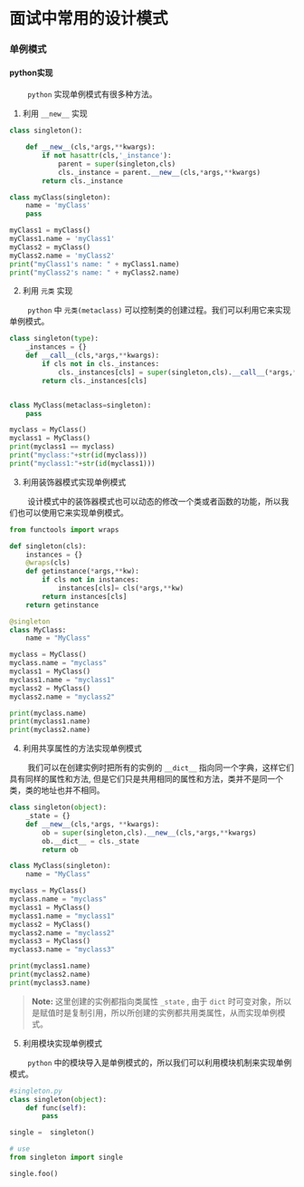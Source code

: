 # 面试中常用的设计模式

### 单例模式

#### python实现
&ensp;&ensp;&ensp;&ensp; `python` 实现单例模式有很多种方法。

1. 利用 `__new__` 实现
```python
class singleton():

    def __new__(cls,*args,**kwargs):
        if not hasattr(cls,'_instance'):
            parent = super(singleton,cls)
            cls._instance = parent.__new__(cls,*args,**kwargs)
        return cls._instance

class myClass(singleton):
    name = 'myClass'
    pass

myClass1 = myClass()
myClass1.name = 'myClass1'
myClass2 = myClass()
myClass2.name = 'myClass2'
print("myClass1's name: " + myClass1.name)
print("myClass2's name: " + myClass2.name)
```

2. 利用 `元类` 实现

&ensp;&ensp;&ensp;&ensp; `python` 中 `元类(metaclass)` 可以控制类的创建过程。我们可以利用它来实现单例模式。

```python
class singleton(type):
    _instances = {}
    def __call__(cls,*args,**kwargs):
        if cls not in cls._instances:
            cls._instances[cls] = super(singleton,cls).__call__(*args,**kwargs)
        return cls._instances[cls]


class MyClass(metaclass=singleton):
    pass

myclass = MyClass()
myclass1 = MyClass()
print(myclass1 == myclass)
print("myclass:"+str(id(myclass)))
print("myclass1:"+str(id(myclass1)))
```

3. 利用装饰器模式实现单例模式

&ensp;&ensp;&ensp;&ensp; 设计模式中的装饰器模式也可以动态的修改一个类或者函数的功能，所以我们也可以使用它来实现单例模式。

```python
from functools import wraps

def singleton(cls):
    instances = {}
    @wraps(cls)
    def getinstance(*args,**kw):
        if cls not in instances:
            instances[cls]= cls(*args,**kw)
        return instances[cls]
    return getinstance

@singleton
class MyClass:
    name = "MyClass"

myclass = MyClass()
myclass.name = "myclass"
myclass1 = MyClass()
myclass1.name = "myclass1"
myclass2 = MyClass()
myclass2.name = "myclass2"

print(myclass.name)
print(myclass1.name)
print(myclass2.name)
```

4. 利用共享属性的方法实现单例模式

&ensp;&ensp;&ensp;&ensp; 我们可以在创建实例时把所有的实例的 `__dict__` 指向同一个字典，这样它们具有同样的属性和方法, 但是它们只是共用相同的属性和方法，类并不是同一个类，类的地址也并不相同。

```python
class singleton(object):
    _state = {}
    def __new__(cls,*args, **kwargs):
        ob = super(singleton,cls).__new__(cls,*args,**kwargs)
        ob.__dict__ = cls._state
        return ob

class MyClass(singleton):
    name = "MyClass"

myclass = MyClass()
myclass.name = "myclass"
myclass1 = MyClass()
myclass1.name = "myclass1"
myclass2 = MyClass()
myclass2.name = "myclass2"
myclass3 = MyClass()
myclass3.name = "myclass3"

print(myclass1.name)
print(myclass2.name)
print(myclass3.name)
```

> **Note:** 这里创建的实例都指向类属性 `_state` , 由于 `dict` 时可变对象，所以是赋值时是复制引用，所以所创建的实例都共用类属性，从而实现单例模式。


5. 利用模块实现单例模式

&ensp;&ensp;&ensp;&ensp; `python` 中的模块导入是单例模式的，所以我们可以利用模块机制来实现单例模式。

```python
#singleton.py
class singleton(object):
    def func(self):
        pass

single =  singleton()

# use
from singleton import single

single.foo()
```

